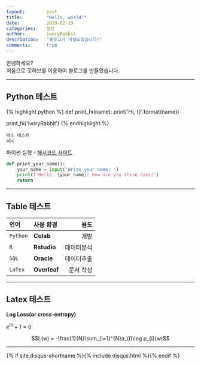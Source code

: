 ```yaml
---
layout:        post
title:         "Hello, world!"
date:          2019-02-19
categories:    일상
author:        ivoryRabbit
description:   "블로그가 개설되었습니다!"
comments:      true
---
```


안녕하세요?  
처음으로 깃허브를 이용하여 블로그를 만들었습니다.

* * *
## Python 테스트

{% highlight python %}
def print_hi(name):
  print('Hi, {}'.format(name))

print_hi('ivoryRabbit')
{% endhighlight %}

~~~
박스 테스트
abc
~~~

파이썬 실행 - [해시코드 사이트][python]

[python]: https://hashcode.co.kr/code_runners/

```python
def print_your_name():
    your_name = input('Write your name: ')
    print(f'Hello, {your_name}! How are you these days?')
    return
```

* * *


## Table 테스트

언어 | 사용 환경 | 용도
:-- | :-- | --:
`Python` | **Colab** | 개발
`R` | **Rstudio** | 데이터분석
`SQL` | **Oracle** | 데이터추출
`LaTex` | **Overleaf** | 문서 작성


* * *
## Latex 테스트

__Log Loss(or cross-entropy)__

$e^{i\pi} + 1 = 0$

```math
L(w) = -\frac{1}{N}\sum_{i=1}^{N}a_{i}\log p_{i}(w)
```

* * *

{% if site.disqus-shortname %}{% include disqus.html %}{% endif %}
